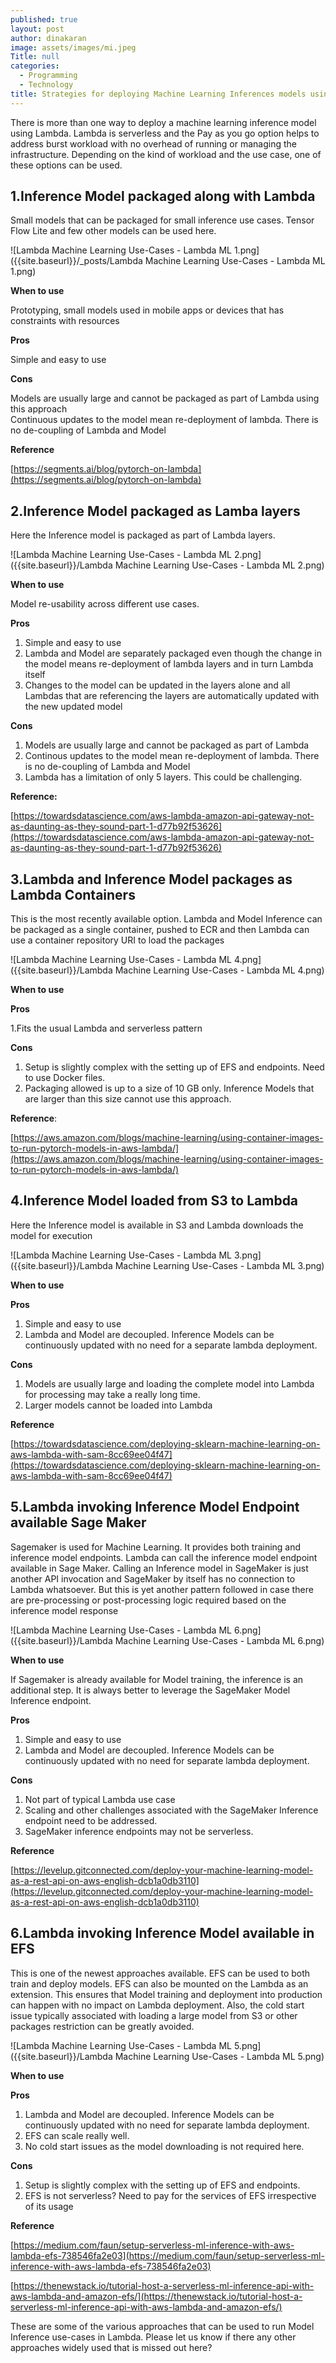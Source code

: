 ```yaml
---
published: true
layout: post
author: dinakaran
image: assets/images/mi.jpeg
Title: null
categories:
  - Programming
  - Technology
title: Strategies for deploying Machine Learning Inferences models using Lambda
---
```


There is more than one way to deploy a machine learning inference model using Lambda. Lambda is serverless and the Pay as you go option helps to address burst workload with no overhead of running or managing the infrastructure. Depending on the kind of workload and the use case, one of these options can be used.

## 1.Inference Model packaged along with Lambda

Small models that can be packaged for small inference use cases. Tensor Flow Lite and few other models can be used here. 


![Lambda Machine Learning Use-Cases - Lambda ML 1.png]({{site.baseurl}}/_posts/Lambda Machine Learning Use-Cases - Lambda ML 1.png)

**When to use**

Prototyping, small models used in mobile apps or devices that has constraints with resources  

**Pros**

Simple and easy to use

**Cons**

Models are usually large and cannot be packaged as part of Lambda using this approach  
Continuous updates to the model mean re-deployment of lambda. There is no de-coupling of Lambda and Model 

**Reference**

[https://segments.ai/blog/pytorch-on-lambda](https://segments.ai/blog/pytorch-on-lambda)


## 2.Inference Model packaged as Lamba layers

Here the Inference model is packaged as part of  Lambda layers.  

![Lambda Machine Learning Use-Cases -  Lambda ML 2.png]({{site.baseurl}}/Lambda Machine Learning Use-Cases -  Lambda ML 2.png)


**When to use**

Model re-usability across different use cases. 

**Pros**

1. Simple and easy to use
1. Lambda and Model are separately packaged even though the change in the model means re-deployment of lambda layers and in turn Lambda itself
1. Changes to the model can be updated in the layers alone and all Lambdas that are referencing the layers are automatically updated with the new updated model


**Cons**

1. Models are usually large and cannot be packaged as part of Lambda
1. Continous updates to the model mean re-deployment of lambda. There is no de-coupling of Lambda and Model 
1. Lambda has a limitation of only 5 layers. This could be challenging.
 

**Reference:**

[https://towardsdatascience.com/aws-lambda-amazon-api-gateway-not-as-daunting-as-they-sound-part-1-d77b92f53626](https://towardsdatascience.com/aws-lambda-amazon-api-gateway-not-as-daunting-as-they-sound-part-1-d77b92f53626)


## 3.Lambda and Inference Model packages as Lambda Containers


This is the most recently available option. Lambda and Model Inference can be packaged as a single container, pushed to ECR and then Lambda can use a container repository URI to load the packages 

![Lambda Machine Learning Use-Cases - Lambda ML 4.png]({{site.baseurl}}/Lambda Machine Learning Use-Cases - Lambda ML 4.png)



**When to use**

**Pros**
     
1.Fits the usual Lambda and serverless pattern 

**Cons**

    
1. Setup is slightly complex with the setting up of EFS and endpoints. Need to use Docker files. 
1. Packaging allowed is up to a size of 10 GB only. Inference Models that are larger than this size cannot use this approach.


**Reference**: 

[https://aws.amazon.com/blogs/machine-learning/using-container-images-to-run-pytorch-models-in-aws-lambda/](https://aws.amazon.com/blogs/machine-learning/using-container-images-to-run-pytorch-models-in-aws-lambda/)




## 4.Inference Model loaded from S3 to Lambda

Here the Inference model is available in S3 and Lambda downloads the model for execution 

![Lambda Machine Learning Use-Cases -  Lambda ML 3.png]({{site.baseurl}}/Lambda Machine Learning Use-Cases -  Lambda ML 3.png)


**When to use**

**Pros**

1. Simple and easy to use
1. Lambda and Model are decoupled. Inference Models can be continuously updated with no need for a separate lambda deployment.

**Cons**

1. Models are usually large and loading the complete model into Lambda for processing may take a really long time. 
1. Larger models cannot be loaded into Lambda


**Reference** 

[https://towardsdatascience.com/deploying-sklearn-machine-learning-on-aws-lambda-with-sam-8cc69ee04f47](https://towardsdatascience.com/deploying-sklearn-machine-learning-on-aws-lambda-with-sam-8cc69ee04f47)


## 5.Lambda invoking Inference Model Endpoint available  Sage Maker

Sagemaker is used for Machine Learning. It provides both training and inference model endpoints. Lambda can call the inference model endpoint available in Sage Maker. Calling an Inference model in SageMaker is just another API invocation and SageMaker by itself has no connection to Lambda whatsoever. But this is yet another pattern followed in case there are pre-processing or post-processing logic required based on the inference model response  

![Lambda Machine Learning Use-Cases - Lambda ML 6.png]({{site.baseurl}}/Lambda Machine Learning Use-Cases - Lambda ML 6.png)


**When to use** 

If Sagemaker is already available for Model training, the inference is an additional step. It is always better to leverage the SageMaker Model Inference endpoint. 


**Pros**

1. Simple and easy to use
1. Lambda and Model are decoupled. Inference Models can be continuously updated with no need for separate lambda deployment.


**Cons**

1. Not part of typical Lambda use case
1.  Scaling and other challenges associated with the SageMaker Inference endpoint need to be   addressed. 
1.  SageMaker inference endpoints may not be serverless.


**Reference** 

[https://levelup.gitconnected.com/deploy-your-machine-learning-model-as-a-rest-api-on-aws-english-dcb1a0db3110](https://levelup.gitconnected.com/deploy-your-machine-learning-model-as-a-rest-api-on-aws-english-dcb1a0db3110)
 

## 6.Lambda invoking Inference Model available in EFS

This is one of the newest approaches available. EFS can be used to both train and deploy models. EFS can also be mounted on the Lambda as an extension. This ensures that Model training and deployment into production can happen with no impact on Lambda deployment. Also, the cold start issue typically associated with loading a large model from S3 or other packages restriction can be greatly avoided. 

![Lambda Machine Learning Use-Cases -  Lambda ML 5.png]({{site.baseurl}}/Lambda Machine Learning Use-Cases -  Lambda ML 5.png)

**When to use**

**Pros**

1. Lambda and Model are decoupled. Inference Models can be continuously updated with no need for separate lambda deployment. 
1. EFS can scale really well. 
1. No cold start issues as the model downloading is not required here.
 
      
**Cons**
    
1. Setup is slightly complex with the setting up of EFS and endpoints. 
1. EFS is not serverless? Need to pay for the services of EFS  irrespective of its usage
 

**Reference**

[https://medium.com/faun/setup-serverless-ml-inference-with-aws-lambda-efs-738546fa2e03](https://medium.com/faun/setup-serverless-ml-inference-with-aws-lambda-efs-738546fa2e03)

[https://thenewstack.io/tutorial-host-a-serverless-ml-inference-api-with-aws-lambda-and-amazon-efs/](https://thenewstack.io/tutorial-host-a-serverless-ml-inference-api-with-aws-lambda-and-amazon-efs/)


These are some of the various approaches that can be used to run Model Inference use-cases in Lambda. Please let us know if there any other approaches widely used that is missed out here?
